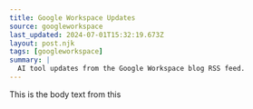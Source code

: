 ```yaml
---
title: Google Workspace Updates
source: googleworkspace
last_updated: 2024-07-01T15:32:19.673Z
layout: post.njk
tags: [googleworkspace]
summary: |
  AI tool updates from the Google Workspace blog RSS feed.
---
```


This is the body text from this